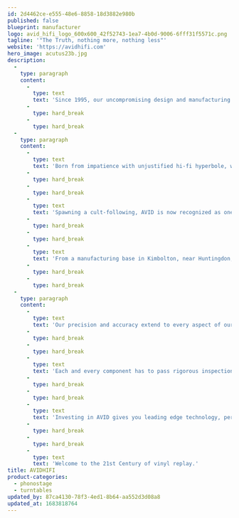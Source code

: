 ```yaml
---
id: 2d4462ce-e555-48e6-8858-18d3882e980b
published: false
blueprint: manufacturer
logo: avid_hifi_logo_600x600_42f52743-1ea7-4b0d-9006-6fff31f5571c.png
tagline: '"The Truth, nothing more, nothing less"'
website: 'https://avidhifi.com'
hero_image: acutus23b.jpg
description:
  -
    type: paragraph
    content:
      -
        type: text
        text: 'Since 1995, our uncompromising design and manufacturing approach, ensures the finest products available today. Modern manufacturing facilities, state-of-the-art computer design technology and large investments in materials research have turned bygone phonographs into leading-edge technology. With other mechanical, electro-mechanical and electronic equipment in development, AVID is a growing force throughout the audio market with a reputation for being "Closer to the truth".'
      -
        type: hard_break
      -
        type: hard_break
  -
    type: paragraph
    content:
      -
        type: text
        text: 'Born from impatience with unjustified hi-fi hyperbole, we invested in two decades of developing a range of genuinely innovative engineering solutions to solve some of hi-fi’s enduring challenges.'
      -
        type: hard_break
      -
        type: hard_break
      -
        type: text
        text: 'Spawning a cult-following, AVID is now recognized as one of the premier hi-fi manufacturers in the world.'
      -
        type: hard_break
      -
        type: hard_break
      -
        type: text
        text: 'From a manufacturing base in Kimbolton, near Huntingdon, Cambridgeshire, AVID products are designed and constructed for a world market. AVID engineering expertise is respected globally. Consultation, design and manufacturing services have been applied by other premier companies within the audio, automotive, medical and military industries.'
      -
        type: hard_break
      -
        type: hard_break
  -
    type: paragraph
    content:
      -
        type: text
        text: 'Our precision and accuracy extend to every aspect of our business, from state-of-the-art CNC machines, accurate to within a few microns through to the hand-selected capacitors utilised in our leviathan power suppliers.'
      -
        type: hard_break
      -
        type: hard_break
      -
        type: text
        text: 'Each and every component has to pass rigorous inspection before being assembled and tested. Manufacturing tolerances are so tight that all parts are interchangeable with other units, unlike other companies that have to match parts, AVID manufacturing consistency produces perfection in both performance and reliability.'
      -
        type: hard_break
      -
        type: hard_break
      -
        type: text
        text: 'Investing in AVID gives you leading edge technology, performance and reliability from a company with a solid background.'
      -
        type: hard_break
      -
        type: hard_break
      -
        type: text
        text: 'Welcome to the 21st Century of vinyl replay.'
title: AVIDHIFI
product-categories:
  - phonostage
  - turntables
updated_by: 87ca4130-78f3-4ed1-8b64-aa552d3d08a8
updated_at: 1683818764
---
```

